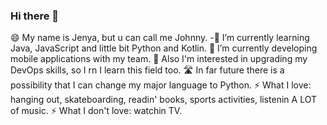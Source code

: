 ### Hi there 👋

😄 My name is Jenya, but u can call me Johnny.
-🌱 I’m currently learning Java, JavaScript and little bit Python and Kotlin. 
🔭 I’m currently developing mobile applications with my team. 
🤔 Also I'm interested in upgrading my DevOps skills, so I rn I learn this field too. 
🛣 In far future there is a possibility that I can change my major language to Python. 
⚡ What I love: hanging out, skateboarding, readin' books, sports activities, listenin A LOT of music. 
⚡ What I don't love: watchin TV. 

